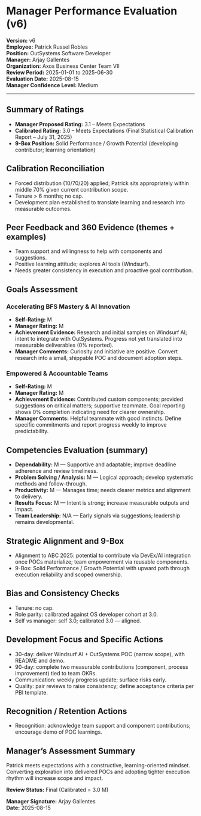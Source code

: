 # Manager Performance Evaluation (v6)

**Version:** v6  
**Employee:** Patrick Russel Robles  
**Position:** OutSystems Software Developer  
**Manager:** Arjay Gallentes  
**Organization:** Axos Business Center Team VII  
**Review Period:** 2025-01-01 to 2025-06-30  
**Evaluation Date:** 2025-08-15  
**Manager Confidence Level:** Medium

---

## Summary of Ratings
- **Manager Proposed Rating:** 3.1 – Meets Expectations  
- **Calibrated Rating:** 3.0 – Meets Expectations (Final Statistical Calibration Report – July 31, 2025)  
- **9-Box Position:** Solid Performance / Growth Potential (developing contributor; learning orientation)

## Calibration Reconciliation
- Forced distribution (10/70/20) applied; Patrick sits appropriately within middle 70% given current contribution scope.  
- Tenure > 6 months; no cap.  
- Development plan established to translate learning and research into measurable outcomes.

## Peer Feedback and 360 Evidence (themes + examples)
- Team support and willingness to help with components and suggestions.  
- Positive learning attitude; explores AI tools (Windsurf).  
- Needs greater consistency in execution and proactive goal contribution.

## Goals Assessment

### Accelerating BFS Mastery & AI Innovation
- **Self-Rating:** M  
- **Manager Rating:** M  
- **Achievement Evidence:** Research and initial samples on Windsurf AI; intent to integrate with OutSystems. Progress not yet translated into measurable deliverables (0% reported).  
- **Manager Comments:** Curiosity and initiative are positive. Convert research into a small, shippable POC and document adoption steps.

### Empowered & Accountable Teams
- **Self-Rating:** M  
- **Manager Rating:** M  
- **Achievement Evidence:** Contributed custom components; provided suggestions on critical matters; supportive teammate. Goal reporting shows 0% completion indicating need for clearer ownership.  
- **Manager Comments:** Helpful teammate with good instincts. Define specific commitments and report progress weekly to improve predictability.

## Competencies Evaluation (summary)
- **Dependability:** M — Supportive and adaptable; improve deadline adherence and review timeliness.  
- **Problem Solving / Analysis:** M — Logical approach; develop systematic methods and follow-through.  
- **Productivity:** M — Manages time; needs clearer metrics and alignment to delivery.  
- **Results Focus:** M — Intent is strong; increase measurable outputs and impact.  
- **Team Leadership:** N/A — Early signals via suggestions; leadership remains developmental.

## Strategic Alignment and 9-Box
- Alignment to ABC 2025: potential to contribute via DevEx/AI integration once POCs materialize; team empowerment via reusable components.  
- 9-Box: Solid Performance / Growth Potential with upward path through execution reliability and scoped ownership.

## Bias and Consistency Checks
- Tenure: no cap.  
- Role parity: calibrated against OS developer cohort at 3.0.  
- Self vs manager: self 3.0; calibrated 3.0 — aligned.

## Development Focus and Specific Actions
- 30-day: deliver Windsurf AI + OutSystems POC (narrow scope), with README and demo.  
- 90-day: complete two measurable contributions (component, process improvement) tied to team OKRs.  
- Communication: weekly progress update; surface risks early.  
- Quality: pair reviews to raise consistency; define acceptance criteria per PBI template.

## Recognition / Retention Actions
- Recognition: acknowledge team support and component contributions; encourage demo of POC learnings.

## Manager’s Assessment Summary
Patrick meets expectations with a constructive, learning-oriented mindset. Converting exploration into delivered POCs and adopting tighter execution rhythm will increase scope and impact.

**Review Status:** Final (Calibrated = 3.0 M)

**Manager Signature:** Arjay Gallentes  
**Date:** 2025-08-15


